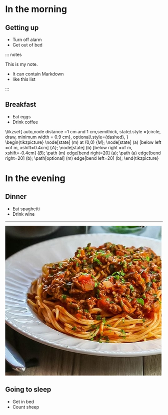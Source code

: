 # In the morning

## Getting up

- Turn off alarm
- Get out of bed

::: notes

This is my note.

- It can contain Markdown
- like this list

:::

## Breakfast

- Eat eggs
- Drink coffee

\tikzset{
    auto,node distance =1 cm and 1 cm,semithick,
    state/.style ={circle, draw, minimum width = 0.9 cm},
    optional/.style={dashed},
}
\begin{tikzpicture}
  \node[state] (m) at (0,0) {$M$};
  \node[state] (a) [below left =of m, xshift=0.4cm] {$A$};
  \node[state] (b) [below right =of m, xshift=-0.4cm] {$B$};
  \path (m) edge[bend right=20] (a);
  \path (a) edge[bend right=20] (b);
  \path[optional] (m) edge[bend left=20] (b);
\end{tikzpicture}

# In the evening

## Dinner

- Eat spaghetti
- Drink wine

------------------

![picture of spaghetti](./slides/images/spaghetti.jpg)

## Going to sleep

- Get in bed
- Count sheep
